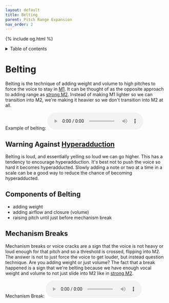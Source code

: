 ```yaml
---
layout: default
title: Belting
parent: Pitch Range Expansion
nav_order: 2
---
```

{% include og.html %}
<details closed markdown="block">
  <summary>
    Table of contents
  </summary>
{: .text-delta }
1. TOC
{:toc}
</details>

# Belting
Belting is the technique of adding weight and volume to high pitches to force the voice to stay in [M1](/wiki/pages/other-resources/mechanisms). It can be thought of as the opposite approach to adding range as [strong M2](/wiki/pages/pitch-range/strong-m2). Instead of making M1 lighter so we can transition into M2, we're making it heavier so we don't transition into M2 at all.

Example of belting:
<audio controls> <source src="/audio/belt-masc.ogg" type="audio/ogg"> Your browser does not support the audio element. </audio>

## Warning Against [Hyperadduction](/wiki/pages/various/hyperadduction)
Belting is loud, and essentially yelling so loud we can go higher. This has a tendency to encourage hyperadduction. It's best not to push the voice so hard it becomes hyperadducted. Slowly adding a note or two at a time in a scale can be a good way to reduce the chance of becoming hyperadducted.

## Components of Belting
- adding weight
- adding airflow and closure (volume)
- raising pitch until just before mechanism break

## Mechanism Breaks
Mechanism breaks or voice cracks are a sign that the voice is not heavy or loud enough for that pitch and so a threshold is crossed, flipping into M2. The answer is not to just force the voice to get louder, but instead question technique. Are you adding weight or just volume? The fact that a break happened is a sign that we're belting because we have enough vocal weight and volume to not just slide into M2 like in [strong M2](/wiki/pages/pitch-range/strong-m2).

Mechanism Break:
<audio controls> <source src="/audio/belt-masc.ogg" type="audio/ogg"> Your browser does not support the audio element. </audio>
